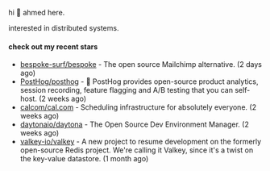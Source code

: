 hi 👋 ahmed here.

interested in distributed systems.

#### check out my recent stars

- [bespoke-surf/bespoke](https://github.com/bespoke-surf/bespoke) - The open source Mailchimp alternative. (2 days ago)
- [PostHog/posthog](https://github.com/PostHog/posthog) - 🦔 PostHog provides open-source product analytics, session recording, feature flagging and A/B testing that you can self-host. (2 weeks ago)
- [calcom/cal.com](https://github.com/calcom/cal.com) - Scheduling infrastructure for absolutely everyone. (2 weeks ago)
- [daytonaio/daytona](https://github.com/daytonaio/daytona) - The Open Source Dev Environment Manager. (2 weeks ago)
- [valkey-io/valkey](https://github.com/valkey-io/valkey) - A new project to resume development on the formerly open-source Redis project. We&#39;re calling it Valkey, since it&#39;s a twist on the key-value datastore. (1 month ago)

